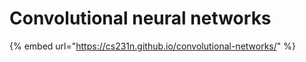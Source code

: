 # Convolutional neural networks

{% embed url="https://cs231n.github.io/convolutional-networks/" %}



